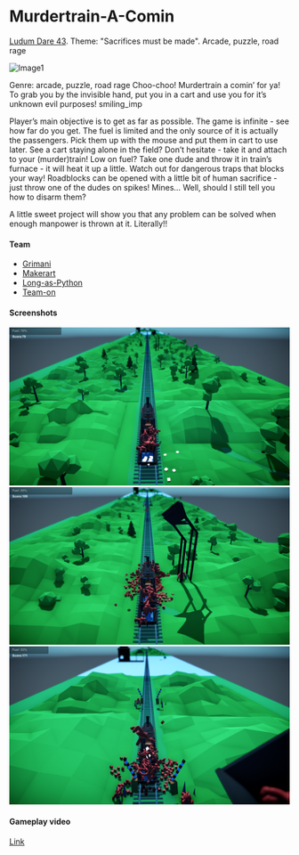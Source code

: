 # Murdertrain-A-Comin
[Ludum Dare 43](https://ldjam.com/events/ludum-dare/43/murdertrain). Theme: "Sacrifices must be made". Arcade, puzzle, road rage

![Image1](https://static.jam.vg/raw/1af/d1/z/1d61a.png)

Genre: arcade, puzzle, road rage
Choo-choo! Murdertrain a comin’ for ya! To grab you by the invisible hand, put you in a cart and use you for it’s unknown evil purposes! smiling_imp

Player’s main objective is to get as far as possible. The game is infinite - see how far do you get. The fuel is limited and the only source of it is actually the passengers. Pick them up with the mouse and put them in cart to use later. See a cart staying alone in the field? Don’t hesitate - take it and attach to your (murder)train! Low on fuel? Take one dude and throw it in train’s furnace - it will heat it up a little. Watch out for dangerous traps that blocks your way! Roadblocks can be opened with a little bit of human sacrifice - just throw one of the dudes on spikes! Mines… Well, should I still tell you how to disarm them?

A little sweet project will show you that any problem can be solved when enough manpower is thrown at it. Literally!!

#### Team
 * [Grimani](https://ldjam.com/users/grimani)
 * [Makerart](https://ldjam.com/users/makerart)
 * [Long-as-Python](https://ldjam.com/users/long-as-python)
 * [Team-on](https://ldjam.com/users/team-on)
 
#### Screenshots
![](readme/1.png) 
![](readme/2.png) 
![](readme/3.png) 

#### Gameplay video
[Link](https://www.youtube.com/watch?v=YLNo_HohK5Y)
